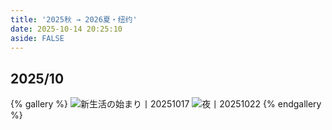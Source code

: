 ```yaml
---
title: '2025秋 → 2026夏・纽约'
date: 2025-10-14 20:25:10
aside: FALSE
---
```

## 2025/10

{% gallery %}
![新生活の始まり丨20251017](https://s2.loli.net/2025/10/18/pwPYdCSJvh6KkrU.jpg)
![夜丨20251022](https://s2.loli.net/2025/10/23/3EY8acknliGUPpB.jpg)
{% endgallery %}
